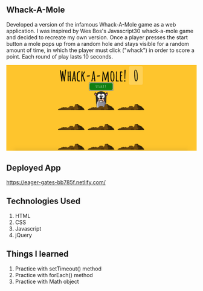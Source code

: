 ## Whack-A-Mole

Developed a version of the infamous Whack-A-Mole game as a web application. I was inspired by Wes Bos's Javascript30 whack-a-mole game and decided to recreate my own version. Once a player presses the start button a mole pops up from a random hole and stays visible for a random amount of time, in which the player must click ("whack") in order to score a point. Each round of play lasts 10 seconds.

![alt text](https://github.com/cpak125/Whack_A_Mole/blob/master/img/screenshot.png)

## Deployed App
https://eager-gates-bb785f.netlify.com/

## Technologies Used
1. HTML
2. CSS
3. Javascript
4. jQuery

## Things I learned
1. Practice with setTimeout() method
2. Practice with forEach() method
3. Practice with Math object
